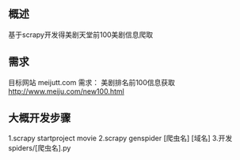   
## 概述
基于scrapy开发得美剧天堂前100美剧信息爬取  
## 需求
目标网站  meijutt.com
需求： 美剧排名前100信息获取  http://www.meiju.com/new100.html
## 大概开发步骤
1.scrapy startproject movie
2.scrapy genspider [爬虫名] [域名]
3.开发  spiders/[爬虫名].py
